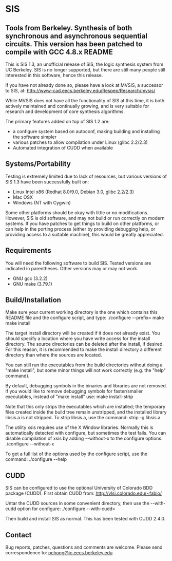 SIS
===

Tools from Berkeley. Synthesis of both synchronous and asynchronous sequential circuits. This version has been patched to compile with GCC 4.8.x
README
------

This is SIS 1.3, an unofficial release of SIS, the logic synthesis system
from UC Berkeley.  SIS is no longer supported, but there are still many
people still interested in this software, hence this release.

If you have not already done so, please have a look at MVSIS, a successor
to SIS, at:
    http://www-cad.eecs.berkeley.edu/Respep/Research/mvsis/

While MVSIS does not have all the functionality of SIS at this time,
it is both actively maintained and continually growing, and is very
suitable for research and development of core synthesis algorithms.

The primary features added on top of SIS 1.2 are:
  - a configure system based on autoconf, making building and installing
    the software simpler
  - various patches to allow compilation under Linux (glibc 2.2/2.3)
  - Automated integration of CUDD when available


Systems/Portability
-------------------

Testing is extremely limited due to lack of resources, but various
versions of SIS 1.3 have been successfully built on:
  - Linux Intel x86 (Redhat 8.0/9.0, Debian 3.0, glibc 2.2/2.3)
  - Mac OSX
  - Windows (NT with Cygwin)

Some other platforms should be okay with little or no modifications.
However, SIS is old software, and may not build or run correctly on
modern systems.  If you have patches to get things to build on other
platforms, or can help in the porting process (either by providing
debugging help, or providing access to a suitable machine), this would
be greatly appreciated.


Requirements
------------

You will need the following software to build SIS.  Tested versions
are indicated in parentheses.  Other versions may or may not work.
  - GNU gcc (3.2.2)
  - GNU make (3.79.1)


Build/Installation
------------------

Make sure your current working directory is the one which contains
this README file and the configure script, and type:
    ./configure --prefix=<target install directory> <other options>
    make
    make install

The target install directory will be created if it does not already exist.
You should specify a location where you have write access for the install
directory.  The source directories can be deleted after the install,
if desired.  For this reason, it is recommended to make the install
directory a different directory than where the sources are located.

You can still run the executables from the build directories without
doing a "make install", but some minor things will not work correctly
(e.g. the "help" command).

By default, debugging symbols in the binaries and libraries are not
removed.  If you would like to remove debugging symbols for faster/smaller
executables, instead of "make install" use:
    make install-strip

Note that this only strips the executables which are installed;  the
temporary files created inside the build tree remain unstripped, and
the installed library libsis.a is not stripped.  To strip libsis.a,
use the command:
    strip -g libsis.a

The utility xsis requires use of the X Window libraries.  Normally this
is automatically detected with configure, but sometimes the test fails.
You can disable compilation of xsis by adding --without-x to the
configure options:
    ./configure --without-x <other configure options>

To get a full list of the options used by the configure script, use
the command:
    ./configure --help


CUDD
----

SIS can be configured to use the optional University of Colorado BDD
package (CUDD).  First obtain CUDD from:
    http://vlsi.colorado.edu/~fabio/

Untar the CUDD sources in some convenient directory, then use the
--with-cudd option for configure:
    ./configure --with-cudd=<CUDD source directory> <other options>

Then build and install SIS as normal.  This has been tested with CUDD
2.4.0.


Contact
-------

Bug reports, patches, questions and comments are welcome.  Please send
correspondence to:
    <pchong@ic.eecs.berkeley.edu>
